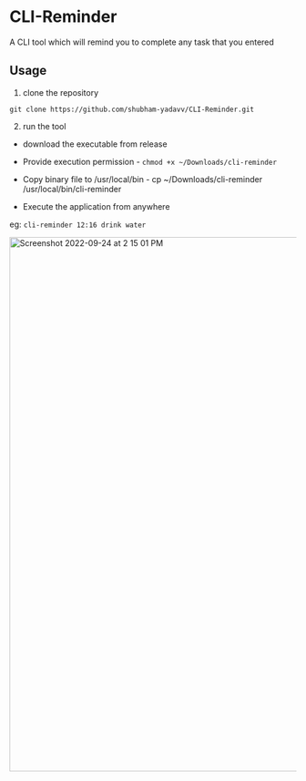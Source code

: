 # CLI-Reminder
A CLI tool which will remind you to complete any task that you entered

## Usage

1. clone the repository 

`git clone https://github.com/shubham-yadavv/CLI-Reminder.git`

2. run the tool



- download the executable from release

- Provide execution permission - `chmod +x ~/Downloads/cli-reminder`

- Copy binary file to /usr/local/bin - cp ~/Downloads/cli-reminder /usr/local/bin/cli-reminder

- Execute the application from anywhere 


eg: `cli-reminder 12:16 drink water`

<img width="938" alt="Screenshot 2022-09-24 at 2 15 01 PM" src="https://user-images.githubusercontent.com/68185027/192089133-2d7acd86-9885-482e-95a7-095092e5d37b.png">
